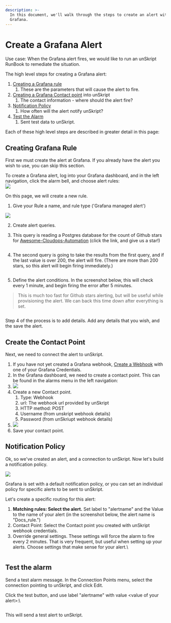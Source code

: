 ```yaml
---
description: >-
  In this document, we'll walk through the steps to create an alert with
  Grafana.
---
```


# Create a Grafana Alert

Use case: When the Grafana alert fires, we would like to run an unSkript RunBook to remediate the situation.

The high level steps for creating a Grafana alert:

1. [Creating a Grafana rule](create-a-grafana-alert.md#creating-grafana-rule)
   1. These are the parameters that will cause the alert to fire.
2. [Creating a Grafana Contact point](create-a-grafana-alert.md#create-the-contact-point) into unSkript
   1. The contact information - where should the alert fire?
3. [Notification Policy](create-a-grafana-alert.md#notification-policy)
   1. How often will the alert notify unSkript?
4. [Test the Alarm](create-a-grafana-alert.md#test-the-alarm)
   1. Sent test data to unSkript.

Each of these high level steps are described in greater detail in this page:

## Creating Grafana Rule

First we must create the alert at Grafana. If you already have the alert you wish to use, you can skip this section.

To create a Grafana alert, log into your Grafana dashboard, and in the left navigation, click the alarm bell, and choose alert rules:\
![](<../../../.gitbook/assets/image (31).png>)

On this page, we will create a new rule.

1. Give your Rule a name, and rule type ('Grafana managed alert')

![](<../../../.gitbook/assets/image (32).png>)

2. Create alert queries.
3.  This query is reading a Postgres database for the count of Github stars for [Awesome-Cloudops-Automation](https://github.com/unskript/Awesome-CloudOps-Automation) (click the link, and give us a star!)

    <figure><img src="../../../.gitbook/assets/image (26).png" alt=""><figcaption></figcaption></figure>
4.  The second query is going to take the results from the first query, and if the last value is over 200, the alert will fire.  (There are more than 200 stars, so this alert will begin firing immediately.)

    <figure><img src="../../../.gitbook/assets/image (28).png" alt=""><figcaption></figcaption></figure>
5. Define the alert conditions.  In the screenshot below, this will check every 1 minute, and begin firing the error after 5 minutes. &#x20;

> This is much too fast for Github stars alerting, but will be useful while provisioning the alert. We can back this time down after everything is set.

<figure><img src="../../../.gitbook/assets/image (6).png" alt=""><figcaption></figcaption></figure>

Step 4 of the process is to add details.  Add any details that you wish, and the save the alert.

## Create the Contact Point

Next, we need to connect the alert to unSkript. &#x20;

1. If you have not yet created a Grafana webhook, [Create a Webhook](create-an-alarm-webhook/) with one of your Grafana Credentials.
2. In the Grafana dashboard, we need to create a contact point.  This can be found in the alarms menu in the left navigation:
3. ![](<../../../.gitbook/assets/image (25).png>)
4. Create a new Contact point.
   1. Type: Webhook
   2. url: The webhook url provided by unSkript
   3. HTTP method: POST
   4. Username (from unskript webhook details)
   5. Password (from unSkriupt webhook details)
5. &#x20; ![](<../../../.gitbook/assets/image (35).png>)
6. Save your contact point.

## Notification Policy

Ok, so we've created an alert, and a connection to unSkript.  Now let's build a notification policy.



![](<../../../.gitbook/assets/image (30).png>)



Grafana is set with a default notification policy, or you can set an individual policy for specific alerts to be sent to unSkript.

Let's create a specific routing for this alert:&#x20;

1. **Matching rules: Select the alert.**  Set label to "alertname" and the Value to the name of your alert (in the screenshot below, the alert name is "Docs\_rule.")
2. Contact Point: Select the Contact point you created with unSkript webhook credentials.
3. Override general settings.  These settings will force the alarm to fire every 2 minutes.  That is very frequent, but useful when setting up your alerts.  Choose settings that make sense for your alert.\


<figure><img src="../../../.gitbook/assets/image (24).png" alt=""><figcaption></figcaption></figure>

## Test the alarm

Send a test alarm message. In the Connection Points menu, select the connection pointing to unSkript, and click Edit. &#x20;

Click the test button, and use label "alertname" with value \<value of your alert>:\


<figure><img src="../../../.gitbook/assets/image (14).png" alt=""><figcaption></figcaption></figure>

This will send a test alert to unSkript.

